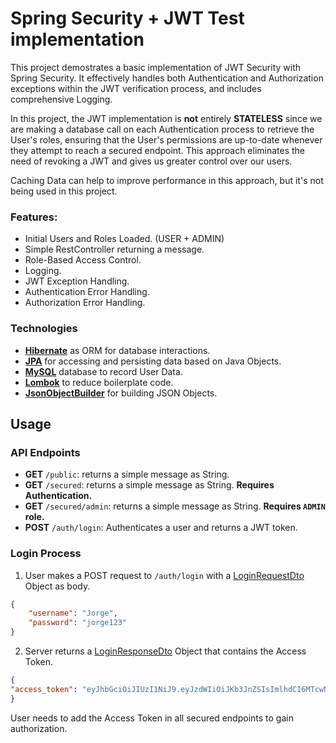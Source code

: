 # Spring Security + JWT Test implementation
This project demostrates a basic implementation of JWT Security with Spring Security. It effectively handles both Authentication and Authorization exceptions within the JWT verification process, and includes comprehensive Logging.

In this project, the JWT implementation is **not** entirely **STATELESS** since we are making a database call on each Authentication process to retrieve the User's roles, ensuring that the User's permissions are up-to-date whenever they attempt to reach a secured endpoint.
This approach eliminates the need of revoking a JWT and gives us greater control over our users.

Caching Data can help to improve performance in this approach, but it's not being used in this project.

### Features:
* Initial Users and Roles Loaded. (USER + ADMIN)
* Simple RestController returning a message.
* Role-Based Access Control.
* Logging.
* JWT Exception Handling.
* Authentication Error Handling.
* Authorization Error Handling.

### Technologies
* **[Hibernate](https://hibernate.org)** as ORM for database interactions.
* **[JPA](https://en.wikipedia.org/wiki/Jakarta_Persistence)** for accessing and persisting data based on Java Objects.
* **[MySQL](https://www.mysql.com/)** database to record User Data.
* **[Lombok](https://projectlombok.org/features)** to reduce boilerplate code.
* **[JsonObjectBuilder](https://mvnrepository.com/artifact/org.glassfish/jakarta.json)** for building JSON Objects.

## Usage
### API Endpoints
* **GET** `/public`: returns a simple message as String.
* **GET** `/secured`: returns a simple message as String. **Requires Authentication.**
* **GET** `/secured/admin`: returns a simple message as String. **Requires ```ADMIN``` role.**
* **POST** `/auth/login`: Authenticates a user and returns a JWT token.

### Login Process
1. User makes a POST request to `/auth/login` with a [LoginRequestDto](https://github.com/JorgeEnriquez123/JWT-Implementation-Test/blob/main/src/main/java/com/jorge/jwtnewtest/dto/LoginRequestDto.java) Object as body.
```json
{
    "username": "Jorge",
    "password": "jorge123"
}
```
2. Server returns a [LoginResponseDto](https://github.com/JorgeEnriquez123/JWT-Implementation-Test/blob/main/src/main/java/com/jorge/jwtnewtest/dto/LoginResponseDto.java) Object that contains the Access Token.
```json
{
"access_token": "eyJhbGciOiJIUzI1NiJ9.eyJzdWIiOiJKb3JnZSIsImlhdCI6MTcwNDUyNzU4OCwiZXhwIjoxNzA0NTI3NjQ4fQ.ylqZkFGIyymfyyB9wzOEexsAM-w8TKDowvX5keNIyB4"
}
```
User needs to add the Access Token in all secured endpoints to gain authorization.
